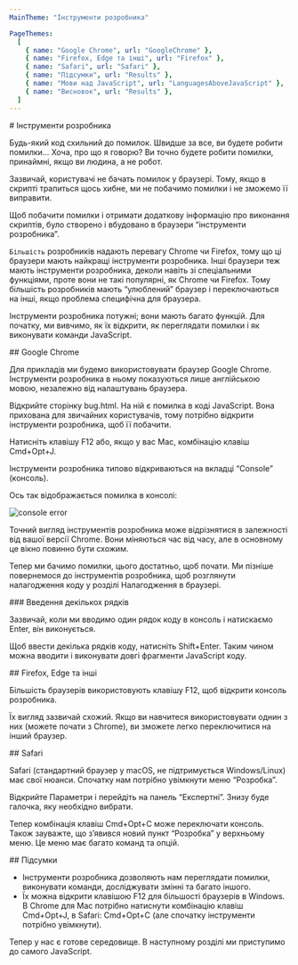 ```yaml
---
MainTheme: "Інструменти розробника"

PageThemes:
  [
    { name: "Google Chrome", url: "GoogleChrome" },
    { name: "Firefox, Edge та інші", url: "Firefox" },
    { name: "Safari", url: "Safari" },
    { name: "Підсумки", url: "Results" },
    { name: "Мови над JavaScript", url: "LanguagesAboveJavaScript" },
    { name: "Висновок", url: "Results" },
  ]
---
```


<Column>
# Інструменти розробника

Будь-який код схильний до помилок. Швидше за все, ви будете робити помилки… Хоча, про що я говорю? Ви точно будете робити помилки, принаймні, якщо ви людина, а не робот.

Зазвичай, користувачі не бачать помилок у браузері. Тому, якщо в скрипті трапиться щось хибне, ми не побачимо помилки і не зможемо її виправити.

Щоб побачити помилки і отримати додаткову інформацію про виконання скриптів, було створено і вбудовано в браузери “інструменти розробника”.

`Більшість` розробників надають перевагу Chrome чи Firefox, тому що ці браузери мають найкращі інструменти розробника. Інші браузери теж мають інструменти розробника, деколи навіть зі спеціальними функціями, проте вони не такі популярні, як Chrome чи Firefox. Тому більшість розробників мають “улюблений” браузер і переключаються на інші, якщо проблема специфічна для браузера.

Інструменти розробника потужні; вони мають багато функцій. Для початку, ми вивчимо, як їх відкрити, як переглядати помилки і як виконувати команди JavaScript.
</Column>

<Column id ="GoogleChrome">
## Google Chrome

Для прикладів ми будемо використовувати браузер Google Chrome. Інструменти розробника в ньому показуються лише англійською мовою, незалежно від налаштувань браузера.

Відкрийте сторінку bug.html. На ній є помилка в коді JavaScript. Вона прихована для звичайних користувачів, тому потрібно відкрити інструменти розробника, щоб її побачити.

Натисніть клавішу F12 або, якщо у вас Mac, комбінацію клавіш Cmd+Opt+J.

Інструменти розробника типово відкриваються на вкладці “Console” (консоль).

Ось так відображається помилка в консолі:

![console error](https://kept.com.ua/image/4HA7/4_1.png "console error")

Точний вигляд інструментів розробника може відрізнятися в залежності від вашої версії Chrome. Вони міняються час від часу, але в основному це вікно повинно бути схожим.

Тепер ми бачимо помилки, цього достатньо, щоб почати. Ми пізніше повернемося до інструментів розробника, щоб розглянути налагодження коду у розділі Налагодження в браузері.

</Column>

<Extra>
### Введення декількох рядків

Зазвичай, коли ми вводимо один рядок коду в консоль і натискаємо Enter, він виконується.

Щоб ввести декілька рядків коду, натисніть Shift+Enter. Таким чином можна вводити і виконувати довгі фрагменти JavaScript коду.

</Extra>

<Column id ="Firefox">
## Firefox, Edge та інші

Більшість браузерів використовують клавішу F12, щоб відкрити консоль розробника.

Їх вигляд зазвичай схожий. Якщо ви навчитеся використовувати однин з них (можете почати з Chrome), ви зможете легко переключитися на інший браузер.
</Column>

<Column id="Safari">
## Safari

Safari (стандартний браузер у macOS, не підтримується Windows/Linux) має свої нюанси. Спочатку нам потрібно увімкнути меню “Розробка”.

Відкрийте Параметри і перейдіть на панель “Експертні”. Знизу буде галочка, яку необхідно вибрати.

Тепер комбінація клавіш Cmd+Opt+C може переключати консоль. Також зауважте, що з’явився новий пункт “Розробка” у верхньому меню. Це меню має багато команд та опцій.

</Column>

<Column id ="Results">
## Підсумки

- Інструменти розробника дозволяють нам переглядати помилки, виконувати команди, досліджувати змінні та багато іншого.
- Їх можна відкрити клавішою F12 для більшості браузерів в Windows. В Chrome для Mac потрібно натиснути комбінацію клавіш Cmd+Opt+J, в Safari: Cmd+Opt+C (але спочатку інструменти потрібно увімкнути).

Тепер у нас є готове середовище. В наступному розділі ми приступимо до самого JavaScript.

</Column>
